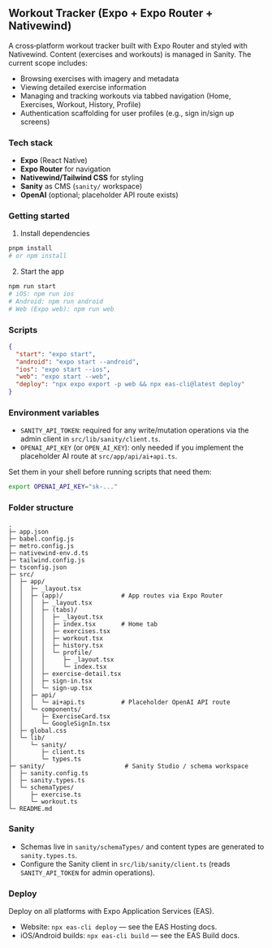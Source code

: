## Workout Tracker (Expo + Expo Router + Nativewind)

A cross‑platform workout tracker built with Expo Router and styled with Nativewind. Content (exercises and workouts) is managed in Sanity. The current scope includes:

- Browsing exercises with imagery and metadata
- Viewing detailed exercise information
- Managing and tracking workouts via tabbed navigation (Home, Exercises, Workout, History, Profile)
- Authentication scaffolding for user profiles (e.g., sign in/sign up screens)

### Tech stack

- **Expo** (React Native)
- **Expo Router** for navigation
- **Nativewind/Tailwind CSS** for styling
- **Sanity** as CMS (`sanity/` workspace)
- **OpenAI** (optional; placeholder API route exists)

### Getting started

1. Install dependencies

```sh
pnpm install
# or npm install
```

2. Start the app

```sh
npm run start
# iOS: npm run ios
# Android: npm run android
# Web (Expo web): npm run web
```

### Scripts

```json
{
  "start": "expo start",
  "android": "expo start --android",
  "ios": "expo start --ios",
  "web": "expo start --web",
  "deploy": "npx expo export -p web && npx eas-cli@latest deploy"
}
```

### Environment variables

- `SANITY_API_TOKEN`: required for any write/mutation operations via the admin client in `src/lib/sanity/client.ts`.
- `OPENAI_API_KEY` (or `OPEN_AI_KEY`): only needed if you implement the placeholder AI route at `src/app/api/ai+api.ts`.

Set them in your shell before running scripts that need them:

```sh
export OPENAI_API_KEY="sk-..."
```

### Folder structure

```
.
├─ app.json
├─ babel.config.js
├─ metro.config.js
├─ nativewind-env.d.ts
├─ tailwind.config.js
├─ tsconfig.json
├─ src/
│  ├─ app/
│  │  ├─ _layout.tsx
│  │  ├─ (app)/                # App routes via Expo Router
│  │  │  ├─ _layout.tsx
│  │  │  ├─ (tabs)/
│  │  │  │  ├─ _layout.tsx
│  │  │  │  ├─ index.tsx       # Home tab
│  │  │  │  ├─ exercises.tsx
│  │  │  │  ├─ workout.tsx
│  │  │  │  ├─ history.tsx
│  │  │  │  └─ profile/
│  │  │  │     ├─ _layout.tsx
│  │  │  │     └─ index.tsx
│  │  │  ├─ exercise-detail.tsx
│  │  │  ├─ sign-in.tsx
│  │  │  └─ sign-up.tsx
│  │  ├─ api/
│  │  │  └─ ai+api.ts          # Placeholder OpenAI API route
│  │  └─ components/
│  │     ├─ ExerciseCard.tsx
│  │     └─ GoogleSignIn.tsx
│  ├─ global.css
│  └─ lib/
│     └─ sanity/
│        ├─ client.ts
│        └─ types.ts
├─ sanity/                      # Sanity Studio / schema workspace
│  ├─ sanity.config.ts
│  ├─ sanity.types.ts
│  └─ schemaTypes/
│     ├─ exercise.ts
│     └─ workout.ts
└─ README.md
```

### Sanity

- Schemas live in `sanity/schemaTypes/` and content types are generated to `sanity.types.ts`.
- Configure the Sanity client in `src/lib/sanity/client.ts` (reads `SANITY_API_TOKEN` for admin operations).

### Deploy

Deploy on all platforms with Expo Application Services (EAS).

- Website: `npx eas-cli deploy` — see the EAS Hosting docs.
- iOS/Android builds: `npx eas-cli build` — see the EAS Build docs.
